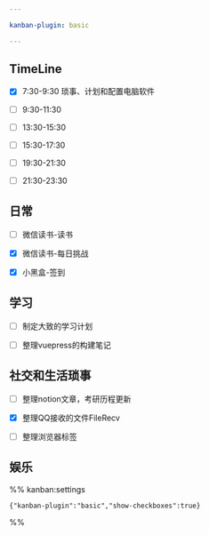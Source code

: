 ```yaml
---

kanban-plugin: basic

---
```


## TimeLine

- [x] 7:30-9:30 琐事、计划和配置电脑软件
- [ ] 9:30-11:30
- [ ] 13:30-15:30
- [ ] 15:30-17:30
- [ ] 19:30-21:30
- [ ] 21:30-23:30


## 日常

- [ ] 微信读书-读书
- [x] 微信读书-每日挑战
- [x] 小黑盒-签到


## 学习

- [ ] 制定大致的学习计划
- [ ] 整理vuepress的构建笔记


## 社交和生活琐事

- [ ] 整理notion文章，考研历程更新
- [x] 整理QQ接收的文件FileRecv
- [ ] 整理浏览器标签


## 娱乐





%% kanban:settings
```
{"kanban-plugin":"basic","show-checkboxes":true}
```
%%